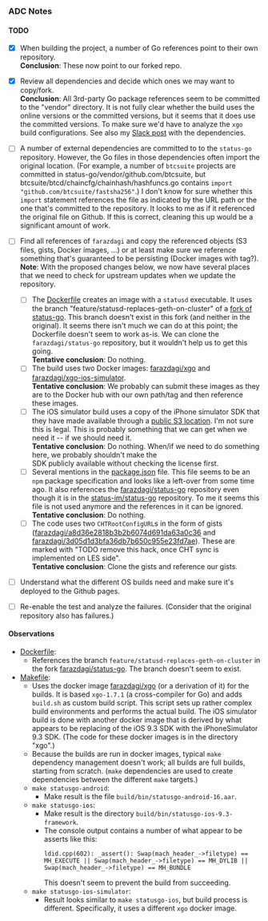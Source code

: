 ### ADC Notes

#### TODO

-   [x] When building the project, a number of Go references  point to their own repository.  
        **Conclusion**: These now point to our forked repo.
-   [x] Review all dependencies and decide which ones we may want to copy/fork.  
        **Conclusion**: All 3rd-party Go package references seem to be committed to the "vendor" directory.
        It is not fully clear whether the build uses the online versions or the committed versions,
        but it seems that it does use the committed versions. To make sure we'd have to analyze the
        `xgo` build configurations. See also my 
        [Slack post](https://algebraixdata.slack.com/files/gerhard/F6HBHNDGA/Go_dependencies_in_status-go)
        with the dependencies.
-   [ ] A number of external dependencies are committed to to the `status-go` repository.
        However, the Go files in those dependencies often import the original location. (For
        example, a number of `btcsuite` projects are committed in
        status-go/vendor/github.com/btcsuite, but btcsuite/btcd/chaincfg/chainhash/hashfuncs.go
        contains `import "github.com/btcsuite/fastsha256"`.) I don't know for sure whether this
        `import` statement references the file as indicated by the URL path or the one that's
        committed to the repository. It looks to me as if it referenced the original file on
        Github. If this is correct, cleaning this up would be a significant amount of work.
-   [ ] Find all references of `farazdagi` and copy the referenced objects (S3 files, gists,
        Docker images, ...) or at least make sure we reference something that's guaranteed
        to be persisting (Docker images with tag?).  
        **Note**: With the proposed changes below, we now have several places that we need to check for upstream 
        updates when we update the repository.

    -   [ ] The [Dockerfile](Dockerfile) creates an image with a `statusd` executable. It uses the branch
            "feature/statusd-replaces-geth-on-cluster" of a [fork of status-go](https://github.com/farazdagi/status-go).
            This branch doesn't exist in this fork (and neither in the original). It seems there isn't much we can do at 
            this point; the Dockerfile doesn't seem to work as-is. We can clone the `farazdagi/status-go` repository, 
            but it wouldn't help us to get this going.  
            **Tentative conclusion**: Do nothing. 
    -   [ ] The build uses two Docker images: [farazdagi/xgo](https://hub.docker.com/r/farazdagi/xgo/) and 
            [farazdagi/xgo-ios-simulator](https://hub.docker.com/r/farazdagi/xgo-ios-simulator/).  
            **Tentative conclusion**: We probably can submit these images as they are to the Docker hub with our own 
            path/tag and then reference these images.
    -   [ ] The iOS simulator build uses a copy of the iPhone simulator SDK that they have made available through a 
            [public S3 location](https://s3.amazonaws.com/farazdagi/status-im/iPhoneSimulator9.3.sdk.tar.gz). I'm not
            sure this is legal. This is probably something that we can get when we need it -- if we should need it.  
            **Tentative conclusion**: Do nothing. When/if we need to do something here, we probably shouldn't make the  
            SDK publicly available without checking the license first.
    -   [ ] Several mentions in the [package.json](package.json) file. This file seems to be an `npm` package 
            specification and looks like a left-over from some time ago. It also references the 
            [farazdagi/status-go](https://github.com/farazdagi/status-go) repository even though it is in the 
            [status-im/status-go](https://github.com/status-im/status-go) repository. To me it seems this file is not
            used anymore and the references in it can be ignored.  
            **Tentative conclusion**: Do nothing.
    -   [ ] The code uses two `CHTRootConfigURL`s in the form of gists
            ([farazdagi/a8d36e2818b3b2b6074d691da63a0c36](https://gist.githubusercontent.com/farazdagi/a8d36e2818b3b2b6074d691da63a0c36/raw/)
            and [farazdagi/3d05d1d3bfa36db7b650c955e23fd7ae](https://gist.githubusercontent.com/farazdagi/3d05d1d3bfa36db7b650c955e23fd7ae/raw/)).
            These are marked with "TODO remove this hack, once CHT sync is implemented on LES side".  
            **Tentative conclusion**: Clone the gists and reference our gists.
        
-   [ ] Understand what the different OS builds need and make sure it's deployed to the Github pages.
-   [ ] Re-enable the test and analyze the failures. (Consider that the original repository also has failures.)


#### Observations

*   [Dockerfile](Dockerfile): 
    *   References the branch `feature/statusd-replaces-geth-on-cluster` in the fork 
        [farazdagi/status-go](https://github.com/farazdagi/status-go). The branch doesn't seem to exist.
*   [Makefile](Makefile): 
    *   Uses the docker image [farazdagi/xgo](https://hub.docker.com/r/farazdagi/xgo/) (or a derivation of it)
        for the builds. It is based `xgo-1.7.1` (a cross-compiler for Go) and adds `build.sh` as custom build
        script. This script sets up rather complex build environments and performs the actual build. The iOS
        simulator build is done with another docker image that is derived by what appears to be replacing of
        the iOS 9.3 SDK with the iPhoneSimulator 9.3 SDK. (The code for these docker images is in the directory
        "xgo".)
    *   Because the builds are run in docker images, typical `make` dependency management doesn't work; all
        builds are full builds, starting from scratch. (`make` dependencies are used to create dependencies
        between the different `make` targets.)
    *   `make statusgo-android`:
        *   Make result is the file `build/bin/statusgo-android-16.aar`.
    *   `make statusgo-ios`:
        *   Make result is the directory `build/bin/statusgo-ios-9.3-framework`.
        *   The console output contains a number of what appear to be asserts like this:
            ```
            ldid.cpp(602): _assert(): Swap(mach_header_->filetype) == MH_EXECUTE || Swap(mach_header_->filetype) == MH_DYLIB || Swap(mach_header_->filetype) == MH_BUNDLE
            ```
            This doesn't seem to prevent the build from succeeding.
    *   `make statusgo-ios-simulator`:
        *   Result looks similar to `make statusgo-ios`, but build process is different.
            Specifically, it uses a different `xgo` docker image.

